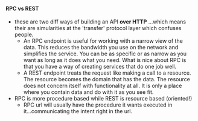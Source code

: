 #### RPC vs REST

- these are two diff ways of building an API **over HTTP** ...which means their are simularities at the 'transfer' protocol layer which confuses people.
  - An RPC endpoint is useful for working with a narrow view of the data. This reduces the bandwidth you use on the network and simplifies the service. You can be as specific or as narrow as you want as long as it does what you need. What is nice about RPC is that you have a way of creating services that do one job well.
  - A REST endpoint treats the request like making a call to a resource. The resource becomes the domain that has the data. The resource does not concern itself with functionality at all. It is only a place where you contain data and do with it as you see fit.
- RPC is more procedure based while REST is resource based (oriented!)
  - RPC url will usually have the procedure it wants executed in it...communicating the intent right in the url.
